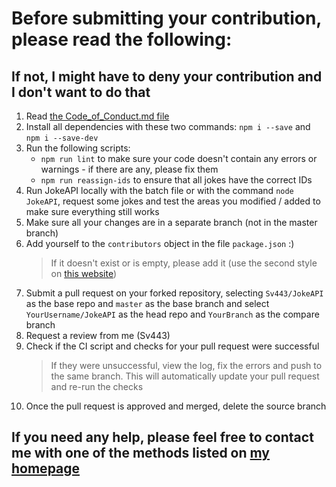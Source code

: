 # Before submitting your contribution, please read the following:
## If not, I might have to deny your contribution and I don't want to do that
1. Read [the Code_of_Conduct.md file](./Code_of_Conduct.md)
2. Install all dependencies with these two commands: `npm i --save` and `npm i --save-dev`
3. Run the following scripts:
    - `npm run lint` to make sure your code doesn't contain any errors or warnings - if there are any, please fix them
    - `npm run reassign-ids` to ensure that all jokes have the correct IDs
4. Run JokeAPI locally with the batch file or with the command `node JokeAPI`, request some jokes and test the areas you modified / added to make sure everything still works
5. Make sure all your changes are in a separate branch (not in the master branch)
6. Add yourself to the `contributors` object in the file `package.json` :)
    > If it doesn't exist or is empty, please add it (use the second style on [this website](https://flaviocopes.com/package-json/#contributors))
7. Submit a pull request on your forked repository, selecting `Sv443/JokeAPI` as the base repo and `master` as the base branch and select `YourUsername/JokeAPI` as the head repo and `YourBranch` as the compare branch
8. Request a review from me (Sv443)
9. Check if the CI script and checks for your pull request were successful
    > If they were unsuccessful, view the log, fix the errors and push to the same branch. This will automatically update your pull request and re-run the checks
10. Once the pull request is approved and merged, delete the source branch  

## If you need any help, please feel free to contact me with one of the methods listed on [my homepage](https://sv443.net/)